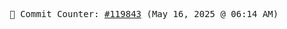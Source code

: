 <p align="center">
    <samp>
        📮 Commit Counter: <a href="https://github.com/Javascript-void0/Javascript-void0/commits/main">#119843</a> (May 16, 2025 @ 06:14 AM)
    </samp>
</p>